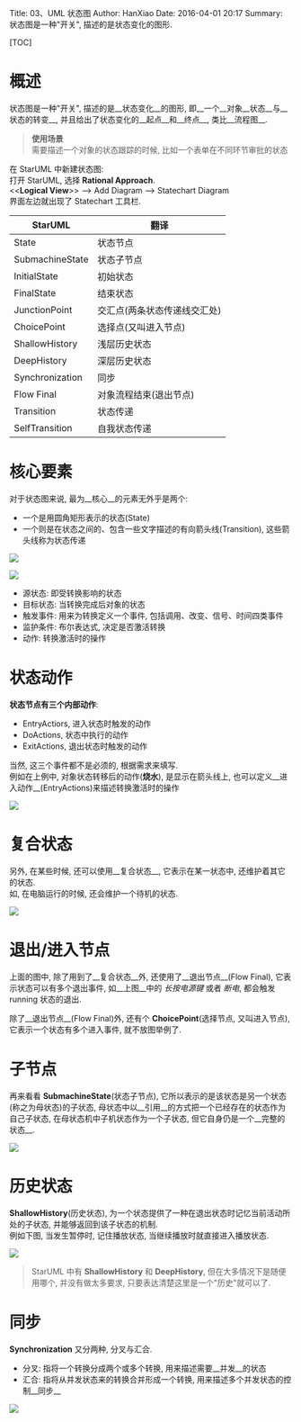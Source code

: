 Title: 03、UML 状态图
Author: HanXiao
Date: 2016-04-01 20:17
Summary: 状态图是一种"开关", 描述的是状态变化的图形.

[TOC]

# 概述
状态图是一种"开关", 描述的是__状态变化__的图形, 即__一个__对象__状态__与__状态的转变__, 并且给出了状态变化的__起点__和__终点__, 类比__流程图__.

> __使用场景__<br>
> 需要描述一个对象的状态跟踪的时候, 比如一个表单在不同环节审批的状态

在 StarUML 中新建状态图:<br>
打开 StarUML, 选择 __Rational Approach__.<br>
<<__Logical View__\>\> \-\-\> Add Diagram \-\-\> Statechart Diagram<br>
界面左边就出现了 Statechart 工具栏.

| StarUML         | 翻译                         |
| --------------- | ---------------------------- |
| State           | 状态节点                     |
| SubmachineState | 状态子节点                   |
| InitialState    | 初始状态                     |
| FinalState      | 结束状态                     |
| JunctionPoint   | 交汇点(两条状态传递线交汇处) |
| ChoicePoint     | 选择点(又叫进入节点)         |
| ShallowHistory  | 浅层历史状态                 |
| DeepHistory     | 深层历史状态                 |
| Synchronization | 同步                         |
| Flow Final      | 对象流程结束(退出节点)       |
| Transition      | 状态传递                     |
| SelfTransition  | 自我状态传递                 |

# 核心要素
对于状态图来说, 最为__核心__的元素无外乎是两个:

- 一个是用圆角矩形表示的状态(State)
- 一个则是在状态之间的、包含一些文字描述的有向箭头线(Transition), 这些箭头线称为状态传递

![](http://i63.tinypic.com/29z3ifl.jpg)

![](http://i67.tinypic.com/2rcy7v6.jpg)

- 源状态: 即受转换影响的状态
- 目标状态: 当转换完成后对象的状态
- 触发事件: 用来为转换定义一个事件, 包括调用、改变、信号、时间四类事件
- 监护条件: 布尔表达式, 决定是否激活转换
- 动作: 转换激活时的操作

# 状态动作
__状态节点有三个内部动作__:

- EntryActiors, 进入状态时触发的动作
- DoActions, 状态中执行的动作
- ExitActions, 退出状态时触发的动作

当然, 这三个事件都不是必须的, 根据需求来填写.<br>
例如在上例中, 对象状态转移后的动作(__烧水__), 是显示在箭头线上, 也可以定义__进入动作__(EntryActions)来描述转换激活时的操作

![](http://i64.tinypic.com/fuuwb4.jpg)

# 复合状态
另外, 在某些时候, 还可以使用__复合状态__, 它表示在某一状态中, 还维护着其它的状态.<br>
如, 在电脑运行的时候, 还会维护一个待机的状态.

![](http://i68.tinypic.com/34qmj9v.jpg)

# 退出/进入节点
上面的图中, 除了用到了__复合状态__外, 还使用了__退出节点__(Flow Final), 它表示状态可以有多个退出事件, 如__上图__中的 *长按电源键* 或者 *断电*, 都会触发 running 状态的退出.

除了__退出节点__(Flow Final)外, 还有个 __ChoicePoint__(选择节点, 又叫进入节点), 它表示一个状态有多个进入事件, 就不放图举例了.

# 子节点
再来看看 __SubmachineState__(状态子节点), 它所以表示的是该状态是另一个状态(称之为母状态)的子状态, 母状态中以__引用__的方式把一个已经存在的状态作为自己子状态, 在母状态机中子机状态作为一个子状态, 但它自身仍是一个__完整的状态__.

![](http://i65.tinypic.com/14tylx3.jpg)

# 历史状态
__ShallowHistory__(历史状态), 为一个状态提供了一种在退出状态时记忆当前活动所处的子状态, 并能够返回到该子状态的机制.<br>
例如下图, 当发生暂停时, 记住播放状态, 当继续播放时就直接进入播放状态.

![](http://i63.tinypic.com/15wjlmh.jpg)

> StarUML 中有 __ShallowHistory__ 和 __DeepHistory__, 但在大多情况下是随便用哪个, 并没有做太多要求, 只要表达清楚这里是一个"历史"就可以了.

# 同步
__Synchronization__ 又分两种, 分叉与汇合.

- 分叉: 指将一个转换分成两个或多个转换, 用来描述需要__并发__的状态
- 汇合: 指将从并发状态来的转换合并形成一个转换, 用来描述多个并发状态的控制__同步__

![](http://i68.tinypic.com/2aafsxy.jpg)
